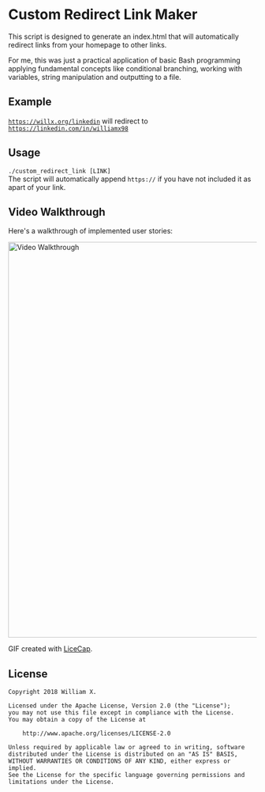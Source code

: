 # Custom Redirect Link Maker
This script is designed to generate an index.html that will automatically redirect links from your homepage to other links.  
  
For me, this was just a practical application of basic Bash programming applying fundamental concepts like conditional branching, working with variables, string manipulation and outputting to a file.

## Example
[```https://willx.org/linkedin```](https://willx.org/linkedin) will redirect to [```https://linkedin.com/in/williamx98```](https://linkedin.com/in/williamx98)

## Usage
```./custom_redirect_link [LINK]```  
The script will automatically append ```https://``` if you have not included it as apart of your link.

## Video Walkthrough

Here's a walkthrough of implemented user stories:

<img src='https://github.com/williamx98/custom_redirect_link_maker/blob/master/demo.gif' title='Video Walkthrough' width='800' alt='Video Walkthrough' />

GIF created with [LiceCap](http://www.cockos.com/licecap/).

## License

    Copyright 2018 William X.

    Licensed under the Apache License, Version 2.0 (the "License");
    you may not use this file except in compliance with the License.
    You may obtain a copy of the License at

        http://www.apache.org/licenses/LICENSE-2.0

    Unless required by applicable law or agreed to in writing, software
    distributed under the License is distributed on an "AS IS" BASIS,
    WITHOUT WARRANTIES OR CONDITIONS OF ANY KIND, either express or implied.
    See the License for the specific language governing permissions and
    limitations under the License.
